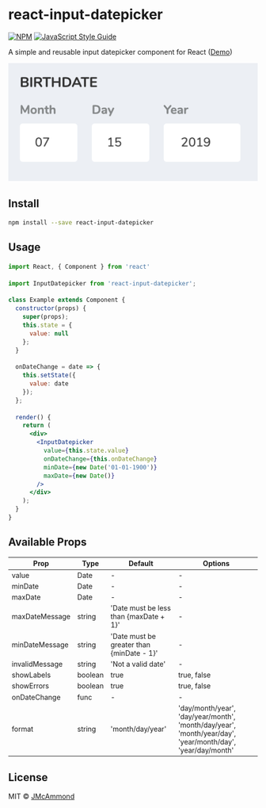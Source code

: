 # react-input-datepicker

> 

[![NPM](https://img.shields.io/npm/v/react-input-datepicker.svg)](https://www.npmjs.com/package/react-input-datepicker) [![JavaScript Style Guide](https://img.shields.io/badge/code_style-standard-brightgreen.svg)](https://standardjs.com)

A simple and reusable input datepicker component for React ([Demo](https://jeffmcammond.com/react-input-datepicker/))

![Input Datepicker](https://github.com/jmcammond/react-input-datepicker/raw/master/example/assets/input-datepicker.png "Input Datepicker")

## Install

```bash
npm install --save react-input-datepicker
```

## Usage

```jsx
import React, { Component } from 'react'

import InputDatepicker from 'react-input-datepicker';

class Example extends Component {
  constructor(props) {
    super(props);
    this.state = {
      value: null
    };
  }

  onDateChange = date => {
    this.setState({
      value: date
    });
  };

  render() {
    return (
      <div>
        <InputDatepicker
          value={this.state.value}
          onDateChange={this.onDateChange}
          minDate={new Date('01-01-1900')}
          maxDate={new Date()}
        />
      </div>
    );
  }
}
```

## Available Props

| Prop           | Type    | Default                                   | Options     |
|----------------|---------|-------------------------------------------|-------------|
| value          | Date    | -                                         | -           |
| minDate        | Date    | -                                         | -           |
| maxDate        | Date    | -                                         | -           |
| maxDateMessage | string  | 'Date must be less than {maxDate + 1}'    | -           |
| minDateMessage | string  | 'Date must be greater than {minDate - 1}' | -           |
| invalidMessage | string  | 'Not a valid date'                        | -           |
| showLabels     | boolean | true                                      | true, false |
| showErrors     | boolean | true                                      | true, false |
| onDateChange   | func    | -                                         | -           |
| format         | string  | 'month/day/year'                          | 'day/month/year', 'day/year/month', 'month/day/year', 'month/year/day', 'year/month/day', 'year/day/month' |

## License

MIT © [JMcAmmond](https://github.com/JMcAmmond)

